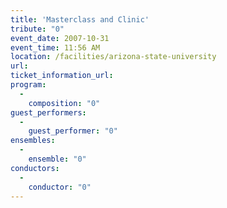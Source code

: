 ```yaml
---
title: 'Masterclass and Clinic'
tribute: "0"
event_date: 2007-10-31
event_time: 11:56 AM
location: /facilities/arizona-state-university
url: 
ticket_information_url: 
program: 
  -
    composition: "0"
guest_performers: 
  -
    guest_performer: "0"
ensembles: 
  -
    ensemble: "0"
conductors: 
  -
    conductor: "0"
---
```

